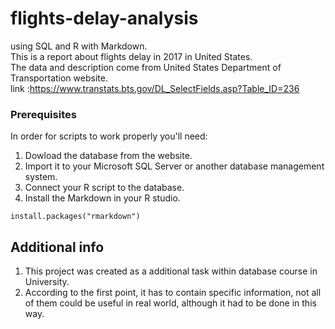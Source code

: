 # flights-delay-analysis
using SQL and R with Markdown.  
This is a report about flights delay in 2017 in United States.  
The data and description come from United States Department of Transportation website.  
link :https://www.transtats.bts.gov/DL_SelectFields.asp?Table_ID=236

### Prerequisites
In order for scripts to work properly you'll need:
<ol>
  <li>Dowload the database from the website. </li>
  <li>Import it to your Microsoft SQL Server or another database management system. </li>
  <li> Connect your R script to the database. </li>
  <li> Install the Markdown in your R studio. </li>
  </ol>
  
  ```
  install.packages("rmarkdown")
  ```
## Additional info
<ol>
  <li> This project was created as a additional task within database course in University. </li>
    <li> According to the first point, it has to contain specific information, not all of them could be useful in real world, although it had to be done in this way. </li>
  </ol>
